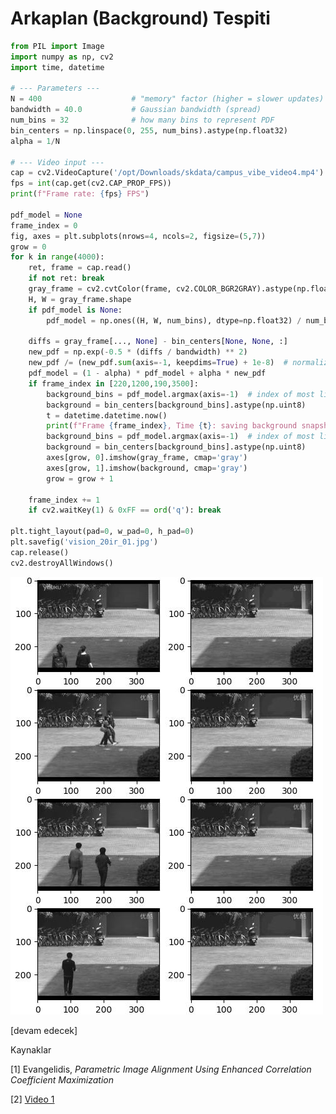 # Arkaplan (Background) Tespiti











```python
from PIL import Image
import numpy as np, cv2
import time, datetime

# --- Parameters ---
N = 400                    # "memory" factor (higher = slower updates)
bandwidth = 40.0           # Gaussian bandwidth (spread)
num_bins = 32              # how many bins to represent PDF
bin_centers = np.linspace(0, 255, num_bins).astype(np.float32)
alpha = 1/N

# --- Video input ---
cap = cv2.VideoCapture('/opt/Downloads/skdata/campus_vibe_video4.mp4')
fps = int(cap.get(cv2.CAP_PROP_FPS))
print(f"Frame rate: {fps} FPS")

pdf_model = None
frame_index = 0
fig, axes = plt.subplots(nrows=4, ncols=2, figsize=(5,7))
grow = 0
for k in range(4000):
    ret, frame = cap.read()
    if not ret: break
    gray_frame = cv2.cvtColor(frame, cv2.COLOR_BGR2GRAY).astype(np.float32)
    H, W = gray_frame.shape
    if pdf_model is None:
        pdf_model = np.ones((H, W, num_bins), dtype=np.float32) / num_bins

    diffs = gray_frame[..., None] - bin_centers[None, None, :]
    new_pdf = np.exp(-0.5 * (diffs / bandwidth) ** 2)
    new_pdf /= (new_pdf.sum(axis=-1, keepdims=True) + 1e-8)  # normalize
    pdf_model = (1 - alpha) * pdf_model + alpha * new_pdf
    if frame_index in [220,1200,190,3500]:
        background_bins = pdf_model.argmax(axis=-1)  # index of most likely bin
        background = bin_centers[background_bins].astype(np.uint8)
        t = datetime.datetime.now()
        print(f"Frame {frame_index}, Time {t}: saving background snapshot")
        background_bins = pdf_model.argmax(axis=-1)  # index of most likely bin
        background = bin_centers[background_bins].astype(np.uint8)
        axes[grow, 0].imshow(gray_frame, cmap='gray')
        axes[grow, 1].imshow(background, cmap='gray')
        grow = grow + 1        

    frame_index += 1
    if cv2.waitKey(1) & 0xFF == ord('q'): break
    
plt.tight_layout(pad=0, w_pad=0, h_pad=0)
plt.savefig('vision_20ir_01.jpg')
cap.release()
cv2.destroyAllWindows()
```

![](vision_20ir_01.jpg)






[devam edecek]

Kaynaklar

[1] Evangelidis, *Parametric Image Alignment Using Enhanced Correlation Coefficient Maximization*

[2] [Video 1](https://www.dropbox.com/scl/fi/oczbpoicx243wd857doti/campus_vibe_video4.mp4?rlkey=0h026033fbwho59frsq3ewuu1&st=7axsjn6x&raw=1)

